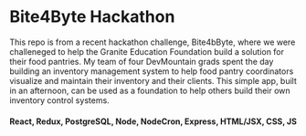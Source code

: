 # Bite4Byte Hackathon

This repo is from a recent hackathon challenge, Bite4bByte, where we were challeneged to help the Granite Education Foundation build a solution for their food pantries.  My team of four DevMountain grads spent the day building an inventory management system to help food pantry coordinators visualize and maintain their inventory and their clients.  This simple app, built in an afternoon, can be used as a foundation to help others build their own inventory control systems.

#### React, Redux, PostgreSQL, Node, NodeCron, Express, HTML/JSX, CSS, JS

